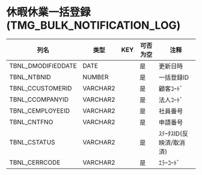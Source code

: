 # 休暇休業一括登録(TMG_BULK_NOTIFICATION_LOG)
| 列名   | 类型   | KEY  | 可否为空 | 注释   |
| ---- | ---- | ---- | ---- | ---- |
|TBNL_DMODIFIEDDATE|DATE||是|更新日時|
|TBNL_NTBNID|NUMBER||是|一括登録ID|
|TBNL_CCUSTOMERID|VARCHAR2||是|顧客ｺｰﾄﾞ|
|TBNL_CCOMPANYID|VARCHAR2||是|法人ｺｰﾄﾞ|
|TBNL_CEMPLOYEEID|VARCHAR2||是|社員番号|
|TBNL_CNTFNO|VARCHAR2||是|申請番号|
|TBNL_CSTATUS|VARCHAR2||是|ｽﾃｰﾀｽID(反映済/取消済)|
|TBNL_CERRCODE|VARCHAR2||是|ｴﾗｰｺｰﾄﾞ|
